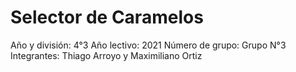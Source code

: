 # Selector de Caramelos

Año y división: 4°3
Año lectivo: 2021
Número de grupo: Grupo N°3
Integrantes: Thiago Arroyo y Maximiliano Ortiz
